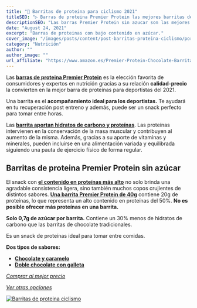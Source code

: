 ```yaml
---
title: "🙌 Barritas de proteina para ciclismo 2021"
titleSEO: "▷ Barras de proteina Premier Protein las mejores barritas de 2021"
descriptionSEO: "Las barras Premier Protein sin azucar son las mejores barritas de proteinas de 2021 🚀. Aquí encontrarás las mejores ofertas. ¡Cómpralas al mejor precio!"
date: "August 24, 2021"
excerpt: "Barras de proteinas con bajo contenido en azúcar."
cover_image: "/images/posts/content/post-barritas-proteina-ciclismo/portada-barritas-proteina-ciclismo.jpg"
category: "Nutrición"
author: ""
author_image: ""
url_affiliate: "https://www.amazon.es/Premier-Protein-Chocolate-Barritas-Proteinas/dp/B07DRXS2RJ?pd_rd_w=YdwWz&pf_rd_p=e937ab2e-ca6c-4ac9-b8e6-143a5aee435d&pf_rd_r=N3Z77AFY4X2B8WD5YE5Y&pd_rd_r=b2aa948b-6e37-4f6c-8896-b1e3ac91a464&pd_rd_wg=GFwB9&pd_rd_i=B07DRXS2RJ&psc=1&linkCode=ll1&tag=devser-21&linkId=b389a9bbdb19ab7111b74c813dc62346&language=es_ES&ref_=as_li_ss_tl"
---
```


Las [**barras de proteina Premier Protein**](https://www.amazon.es/Premier-Protein-Chocolate-Barritas-Proteinas/dp/B07DRXS2RJ?pd_rd_w=YdwWz&pf_rd_p=e937ab2e-ca6c-4ac9-b8e6-143a5aee435d&pf_rd_r=N3Z77AFY4X2B8WD5YE5Y&pd_rd_r=b2aa948b-6e37-4f6c-8896-b1e3ac91a464&pd_rd_wg=GFwB9&pd_rd_i=B07DRXS2RJ&psc=1&linkCode=ll1&tag=devser-21&linkId=b389a9bbdb19ab7111b74c813dc62346&language=es_ES&ref_=as_li_ss_tl) es la elección favorita de consumidores y expertos en nutrición gracias a su relación **calidad-precio** la convierten en la mejor barra de proteinas para deportistas del 2021.

Una barrita es el **acompañamiento ideal para los deportistas.** Te ayudará en tu recuperación post entreno y además, puede ser un snack perfecto para tomar entre horas.

Las [**barrita aportan hidratos de carbono y proteínas**](https://www.amazon.es/Premier-Protein-Chocolate-Barritas-Proteinas/dp/B07DRXS2RJ?pd_rd_w=YdwWz&pf_rd_p=e937ab2e-ca6c-4ac9-b8e6-143a5aee435d&pf_rd_r=N3Z77AFY4X2B8WD5YE5Y&pd_rd_r=b2aa948b-6e37-4f6c-8896-b1e3ac91a464&pd_rd_wg=GFwB9&pd_rd_i=B07DRXS2RJ&psc=1&linkCode=ll1&tag=devser-21&linkId=b389a9bbdb19ab7111b74c813dc62346&language=es_ES&ref_=as_li_ss_tl). Las proteínas intervienen en la conservación de la masa muscular y contribuyen al aumento de la misma. Además, gracias a su aporte de vitaminas y minerales, pueden incluirse en una alimentación variada y equilibrada siguiendo una pauta de ejercicio físico de forma regular.

## Barritas de proteina Premier Protein sin azúcar

El snack con [**el contenido en proteínas más alto**](https://www.amazon.es/Premier-Protein-Chocolate-Barritas-Proteinas/dp/B07DRXS2RJ?pd_rd_w=YdwWz&pf_rd_p=e937ab2e-ca6c-4ac9-b8e6-143a5aee435d&pf_rd_r=N3Z77AFY4X2B8WD5YE5Y&pd_rd_r=b2aa948b-6e37-4f6c-8896-b1e3ac91a464&pd_rd_wg=GFwB9&pd_rd_i=B07DRXS2RJ&psc=1&linkCode=ll1&tag=devser-21&linkId=b389a9bbdb19ab7111b74c813dc62346&language=es_ES&ref_=as_li_ss_tl) no solo brinda una agradable consistencia ligera, sino también muchos copos crujientes de distintos sabores. [**Una barrita Premier Protein de 40g**](https://www.amazon.es/Premier-Protein-Chocolate-Barritas-Proteinas/dp/B07DRXS2RJ?pd_rd_w=YdwWz&pf_rd_p=e937ab2e-ca6c-4ac9-b8e6-143a5aee435d&pf_rd_r=N3Z77AFY4X2B8WD5YE5Y&pd_rd_r=b2aa948b-6e37-4f6c-8896-b1e3ac91a464&pd_rd_wg=GFwB9&pd_rd_i=B07DRXS2RJ&psc=1&linkCode=ll1&tag=devser-21&linkId=b389a9bbdb19ab7111b74c813dc62346&language=es_ES&ref_=as_li_ss_tl) contiene 20g de proteínas, lo que representa un alto contenido en proteínas del 50%. **No es posible ofrecer más proteínas en una barrita.**

**Solo 0,7g de azúcar por barrita.** Contiene un 30% menos de hidratos de carbono que las barritas de chocolate tradicionales. 

Es un snack de proteínas ideal para tomar entre comidas.

**Dos tipos de sabores:**

- [**Chocolate y caramelo**](https://www.amazon.es/Premier-Protein-Chocolate-Barritas-Proteinas/dp/B07DRSZ841?pd_rd_w=YdwWz&pf_rd_p=e937ab2e-ca6c-4ac9-b8e6-143a5aee435d&pf_rd_r=N3Z77AFY4X2B8WD5YE5Y&pd_rd_r=b2aa948b-6e37-4f6c-8896-b1e3ac91a464&pd_rd_wg=GFwB9&pd_rd_i=B07DRXS2RJ&th=1&linkCode=ll1&tag=devser-21&linkId=cf40c45921f54a0eefae23064add758e&language=es_ES&ref_=as_li_ss_tl)
- [**Doble chocolate con galleta**](https://www.amazon.es/Premier-Protein-Chocolate-Barritas-Proteinas/dp/B07DRXS2RJ?pd_rd_w=YdwWz&pf_rd_p=e937ab2e-ca6c-4ac9-b8e6-143a5aee435d&pf_rd_r=N3Z77AFY4X2B8WD5YE5Y&pd_rd_r=b2aa948b-6e37-4f6c-8896-b1e3ac91a464&pd_rd_wg=GFwB9&pd_rd_i=B07DRXS2RJ&psc=1&linkCode=ll1&tag=devser-21&linkId=b389a9bbdb19ab7111b74c813dc62346&language=es_ES&ref_=as_li_ss_tl)

*[Comprar al mejor precio](https://www.amazon.es/Premier-Protein-Chocolate-Barritas-Proteinas/dp/B07DRXS2RJ?pd_rd_w=YdwWz&pf_rd_p=e937ab2e-ca6c-4ac9-b8e6-143a5aee435d&pf_rd_r=N3Z77AFY4X2B8WD5YE5Y&pd_rd_r=b2aa948b-6e37-4f6c-8896-b1e3ac91a464&pd_rd_wg=GFwB9&pd_rd_i=B07DRXS2RJ&psc=1&linkCode=ll1&tag=devser-21&linkId=b389a9bbdb19ab7111b74c813dc62346&language=es_ES&ref_=as_li_ss_tl)*

*[Ver otras opciones](https://www.amazon.es/s?k=barrita+proteina&__mk_es_ES=%C3%85M%C3%85%C5%BD%C3%95%C3%91&linkCode=ll2&tag=devser-21&linkId=da088d5323147f2ce176fcfa6eac5a5e&language=es_ES&ref_=as_li_ss_tl)*

[![Barritas de proteina ciclismo](/images/posts/content/post-barritas-proteina-ciclismo/barritas-proteina-ciclismo.jpg)](https://www.amazon.es/Premier-Protein-Chocolate-Barritas-Proteinas/dp/B07DRXS2RJ?pd_rd_w=YdwWz&pf_rd_p=e937ab2e-ca6c-4ac9-b8e6-143a5aee435d&pf_rd_r=N3Z77AFY4X2B8WD5YE5Y&pd_rd_r=b2aa948b-6e37-4f6c-8896-b1e3ac91a464&pd_rd_wg=GFwB9&pd_rd_i=B07DRXS2RJ&psc=1&linkCode=ll1&tag=devser-21&linkId=b389a9bbdb19ab7111b74c813dc62346&language=es_ES&ref_=as_li_ss_tl "Barritas de proteina ciclismo")




